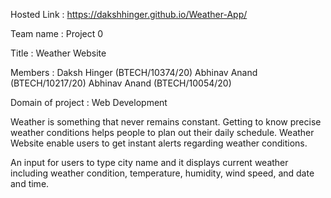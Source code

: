 Hosted Link : https://dakshhinger.github.io/Weather-App/


Team name : Project 0

Title : Weather Website

Members : 
Daksh Hinger  (BTECH/10374/20)
Abhinav Anand (BTECH/10217/20)
Abhinav Anand (BTECH/10054/20)

Domain of project : Web Development

Weather is something that never remains constant. Getting to know precise weather conditions helps people to plan out their daily schedule. Weather Website enable users to get instant alerts regarding weather conditions.


An input for users to type city name and it displays current weather including weather condition, temperature, humidity, wind speed, and date and time.
